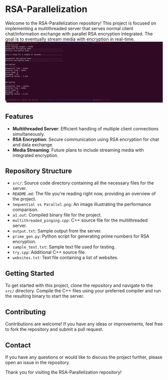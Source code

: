# RSA-Parallelization

Welcome to the RSA-Parallelization repository! This project is focused on implementing a multithreaded server that serves normal client chat/information exchange with parallel RSA encryption integrated. The goal is to eventually stream media with encryption in real-time.
![](https://github.com/rohit186201/RSA-Prallelization/blob/main/Output.png)
## Features

- **Multithreaded Server**: Efficient handling of multiple client connections simultaneously.
- **RSA Encryption**: Secure communication using RSA encryption for chat and data exchange.
- **Media Streaming**: Future plans to include streaming media with integrated encryption.

## Repository Structure

- `src/`: Source code directory containing all the necessary files for the server.
- `README.md`: The file you're reading right now, providing an overview of the project.
- `Sequential vs Parallel.png`: An image illustrating the performance comparison.
- `a1.out`: Compiled binary file for the project.
- `multithreaded_pinging.cpp`: C++ source file for the multithreaded server.
- `output.txt`: Sample output from the server.
- `prime_gen.py`: Python script for generating prime numbers for RSA encryption.
- `sample_text.txt`: Sample text file used for testing.
- `try.cpp`: Additional C++ source file.
- `websites.txt`: Text file containing a list of websites.

## Getting Started

To get started with this project, clone the repository and navigate to the `src/` directory. Compile the C++ files using your preferred compiler and run the resulting binary to start the server.

## Contributing

Contributions are welcome! If you have any ideas or improvements, feel free to fork the repository and submit a pull request.

## Contact

If you have any questions or would like to discuss the project further, please open an issue in the repository.

Thank you for visiting the RSA-Parallelization repository!
